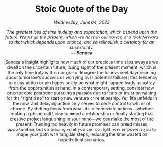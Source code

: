 <h1 align="center">Stoic Quote of the Day</h1>
<p align="center"><em><!--date-start-->Wednesday, June 04, 2025<!--date-end--></em></p>
<p align="center">
    <em><!--START_SECTION:quote-text-->
The greatest loss of time is delay and expectation, which depend upon the future. We let go the present, which we have in our power, and look forward to that which depends upon chance, and so relinquish a certainty for an uncertainty.
<!--END_SECTION:quote-text--></em><br>
    <strong>— <!--START_SECTION:quote-author-->
Seneca
<!--END_SECTION:quote-author--></strong>
</p>

<p align="center" style="max-width:600px;margin:0 auto;">
<!--START_SECTION:quote-interpretation-->
Seneca's insight highlights how much of our precious time slips away as we dwell on the uncertain future, losing sight of the present moment, which is the only time truly within our grasp. Imagine the hours spent daydreaming about tomorrow’s success or worrying over potential failures; this tendency to delay action or pin hopes solely on what might happen leads us astray from the opportunities at hand. In a contemporary setting, consider how often people postpone pursuing a passion due to fears or insist on waiting for the "right time" to start a new venture or relationship. Yet, life unfolds in the now, and delaying action only serves to cede control to whims of chance. By shifting focus from what-ifs to immediate actions—whether making a phone call today to mend a relationship or finally starting that creative project languishing in your mind—we can make the most of the present. Trusting too heavily in future promises can breed missed opportunities, but embracing what you can do right now empowers you to shape your path with tangible steps, reducing the time wasted on hypothetical scenarios.
<!--END_SECTION:quote-interpretation-->
</p>
